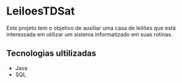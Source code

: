 # LeiloesTDSat
Este projeto tem o objetivo de auxiliar uma casa de leilões que está interessada em utilizar um sistema informatizado em suas rotinas.
## Tecnologias ultilizadas
- Java
- SQL
